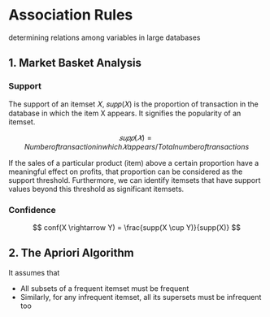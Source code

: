 # Association Rules

determining relations among variables in large databases

## 1. Market Basket Analysis

### Support

The support of an itemset 𝑋, 𝑠𝑢𝑝𝑝(𝑋) is the proportion of transaction in the database in which the item X appears. It signifies the popularity of an itemset.

$$ 𝑠𝑢𝑝𝑝(𝑋) = Number of transaction in which 𝑋 appears / Total number of transactions $$

If the sales of a particular product (item) above a certain proportion have a meaningful effect on profits, that proportion can be considered as the support threshold. Furthermore, we can identify itemsets that have support values beyond this threshold as significant itemsets.

### Confidence

$$ conf(X \rightarrow Y) = \frac{supp(X \cup Y)}{supp(X)} $$

## 2. The Apriori Algorithm

It assumes that

* All subsets of a frequent itemset must be frequent
* Similarly, for any infrequent itemset, all its supersets must be infrequent too
